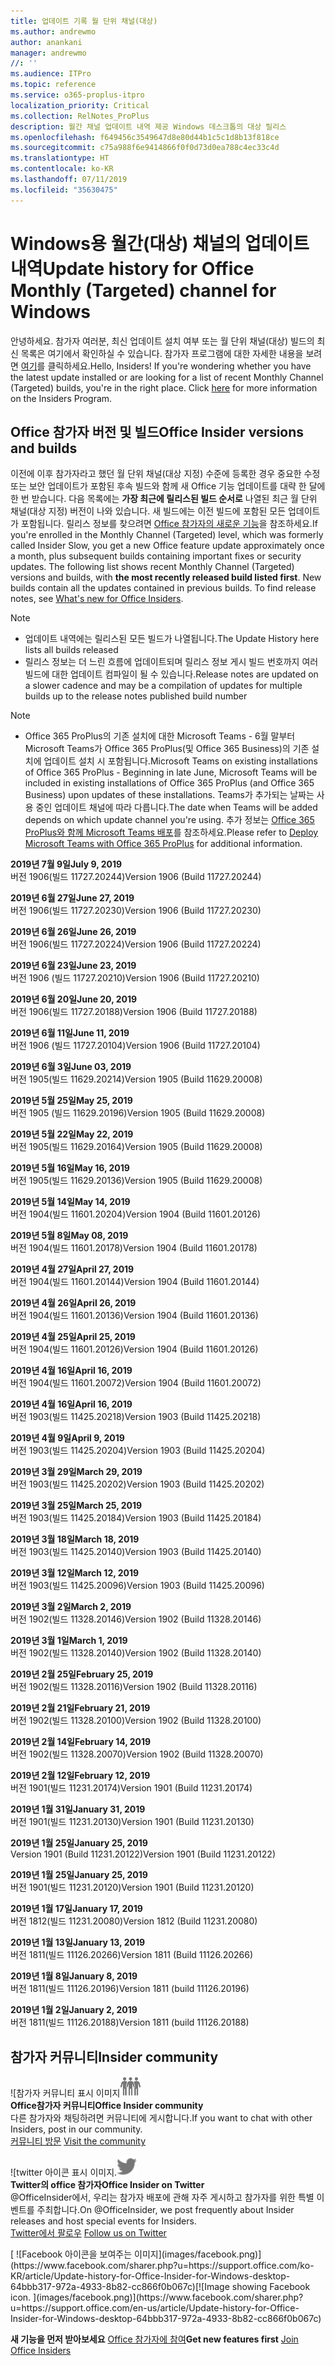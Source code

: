 ```yaml
---
title: 업데이트 기록 월 단위 채널(대상)
ms.author: andrewmo
author: anankani
manager: andrewmo
//: ''
ms.audience: ITPro
ms.topic: reference
ms.service: o365-proplus-itpro
localization_priority: Critical
ms.collection: RelNotes_ProPlus
description: 월간 채널 업데이트 내역 제공 Windows 데스크톱의 대상 릴리스
ms.openlocfilehash: f649456c3549647d8e80d44b1c5c1d8b13f818ce
ms.sourcegitcommit: c75a988f6e9414866f0f0d73d0ea788c4ec33c4d
ms.translationtype: HT
ms.contentlocale: ko-KR
ms.lasthandoff: 07/11/2019
ms.locfileid: "35630475"
---
```

# <a name="update-history-for-office-monthly-targeted-channel-for-windows"></a><span data-ttu-id="32a85-103">Windows용 월간(대상) 채널의 업데이트 내역</span><span class="sxs-lookup"><span data-stu-id="32a85-103">Update history for Office Monthly (Targeted) channel for Windows</span></span>

<span data-ttu-id="32a85-p101">안녕하세요. 참가자 여러분, 최신 업데이트 설치 여부 또는 월 단위 채널(대상) 빌드의 최신 목록은 여기에서 확인하실 수 있습니다. 참가자 프로그램에 대한 자세한 내용을 보려면 [여기](https://insider.office.com/)를 클릭하세요.</span><span class="sxs-lookup"><span data-stu-id="32a85-p101">Hello, Insiders! If you're wondering whether you have the latest update installed or are looking for a list of recent Monthly Channel (Targeted) builds, you're in the right place. Click [here](https://insider.office.com/) for more information on the Insiders Program.</span></span>

## <a name="office-insider-versions-and-builds"></a><span data-ttu-id="32a85-107">Office 참가자 버전 및 빌드</span><span class="sxs-lookup"><span data-stu-id="32a85-107">Office Insider versions and builds</span></span>

<span data-ttu-id="32a85-p102">이전에 이후 참가자라고 했던 월 단위 채널(대상 지정) 수준에 등록한 경우 중요한 수정 또는 보안 업데이트가 포함된 후속 빌드와 함께 새 Office 기능 업데이트를 대략 한 달에 한 번 받습니다. 다음 목록에는 **가장 최근에 릴리스된 빌드 순서로** 나열된 최근 월 단위 채널(대상 지정) 버전이 나와 있습니다. 새 빌드에는 이전 빌드에 포함된 모든 업데이트가 포함됩니다. 릴리스 정보를 찾으려면 [Office 참가자의 새로운 기능](https://support.office.com/ko-KR/article/what-s-new-for-office-insiders-c152d1e2-96ff-4ce9-8c14-e74e13847a24)을 참조하세요.</span><span class="sxs-lookup"><span data-stu-id="32a85-p102">If you're enrolled in the Monthly Channel (Targeted) level, which was formerly called Insider Slow, you get a new Office feature update approximately once a month, plus subsequent builds containing important fixes or security updates. The following list shows recent Monthly Channel (Targeted) versions and builds, with **the most recently released build listed first**. New builds contain all the updates contained in previous builds. To find release notes, see [What's new for Office Insiders](https://support.office.com/en-us/article/what-s-new-for-office-insiders-c152d1e2-96ff-4ce9-8c14-e74e13847a24).</span></span>

> [!NOTE]
> - <span data-ttu-id="32a85-112">업데이트 내역에는 릴리스된 모든 빌드가 나열됩니다.</span><span class="sxs-lookup"><span data-stu-id="32a85-112">The Update History here lists all builds released</span></span>
> - <span data-ttu-id="32a85-113">릴리스 정보는 더 느린 흐름에 업데이트되며 릴리스 정보 게시 빌드 번호까지 여러 빌드에 대한 업데이트 컴파일이 될 수 있습니다.</span><span class="sxs-lookup"><span data-stu-id="32a85-113">Release notes are updated on a slower cadence and may be a compilation of updates for multiple builds up to the release notes published build number</span></span>

 > [!NOTE]
> - <span data-ttu-id="32a85-114">Office 365 ProPlus의 기존 설치에 대한 Microsoft Teams - 6월 말부터 Microsoft Teams가 Office 365 ProPlus(및 Office 365 Business)의 기존 설치에 업데이트 설치 시 포함됩니다.</span><span class="sxs-lookup"><span data-stu-id="32a85-114">Microsoft Teams on existing installations of Office 365 ProPlus - Beginning in late June, Microsoft Teams will be included in existing installations of Office 365 ProPlus (and Office 365 Business) upon updates of these installations.</span></span> <span data-ttu-id="32a85-115">Teams가 추가되는 날짜는 사용 중인 업데이트 채널에 따라 다릅니다.</span><span class="sxs-lookup"><span data-stu-id="32a85-115">The date when Teams will be added depends on which update channel you're using.</span></span> <span data-ttu-id="32a85-116">추가 정보는 [Office 365 ProPlus와 함께 Microsoft Teams 배포](https://docs.microsoft.com/ko-KR/deployoffice/teams-install)를 참조하세요.</span><span class="sxs-lookup"><span data-stu-id="32a85-116">Please refer to [Deploy Microsoft Teams with Office 365 ProPlus](https://docs.microsoft.com/en-us/deployoffice/teams-install) for additional information.</span></span>

[//]: # (제거하지 마세요)

<span data-ttu-id="32a85-118">**2019년 7월 9일**</span><span class="sxs-lookup"><span data-stu-id="32a85-118">**July 9, 2019**</span></span><br/>
<span data-ttu-id="32a85-119">버전 1906(빌드 11727.20244)</span><span class="sxs-lookup"><span data-stu-id="32a85-119">Version 1906 (Build 11727.20244)</span></span><br/>

<span data-ttu-id="32a85-120">**2019년 6월 27일**</span><span class="sxs-lookup"><span data-stu-id="32a85-120">**June 27, 2019**</span></span><br/>
<span data-ttu-id="32a85-121">버전 1906(빌드 11727.20230)</span><span class="sxs-lookup"><span data-stu-id="32a85-121">Version 1906 (Build 11727.20230)</span></span><br/>

<span data-ttu-id="32a85-122">**2019년 6월 26일**</span><span class="sxs-lookup"><span data-stu-id="32a85-122">**June 26, 2019**</span></span><br/>
<span data-ttu-id="32a85-123">버전 1906(빌드 11727.20224)</span><span class="sxs-lookup"><span data-stu-id="32a85-123">Version 1906 (Build 11727.20224)</span></span><br/>

<span data-ttu-id="32a85-124">**2019년 6월 23일**</span><span class="sxs-lookup"><span data-stu-id="32a85-124">**June 23, 2019**</span></span><br/>
<span data-ttu-id="32a85-125">버전 1906 (빌드 11727.20210)</span><span class="sxs-lookup"><span data-stu-id="32a85-125">Version 1906 (Build 11727.20210)</span></span><br/>

<span data-ttu-id="32a85-126">**2019년 6월 20일**</span><span class="sxs-lookup"><span data-stu-id="32a85-126">**June 20, 2019**</span></span><br/>
<span data-ttu-id="32a85-127">버전 1906(빌드 11727.20188)</span><span class="sxs-lookup"><span data-stu-id="32a85-127">Version 1906 (Build 11727.20188)</span></span><br/>

<span data-ttu-id="32a85-128">**2019년 6월 11일**</span><span class="sxs-lookup"><span data-stu-id="32a85-128">**June 11, 2019**</span></span><br/>
<span data-ttu-id="32a85-129">버전 1906 (빌드 11727.20104)</span><span class="sxs-lookup"><span data-stu-id="32a85-129">Version 1906 (Build 11727.20104)</span></span><br/>

<span data-ttu-id="32a85-130">**2019년 6월 3일**</span><span class="sxs-lookup"><span data-stu-id="32a85-130">**June 03, 2019**</span></span><br/>
<span data-ttu-id="32a85-131">버전 1905(빌드 11629.20214)</span><span class="sxs-lookup"><span data-stu-id="32a85-131">Version 1905 (Build 11629.20008)</span></span><br/>

<span data-ttu-id="32a85-132">**2019년 5월 25일**</span><span class="sxs-lookup"><span data-stu-id="32a85-132">**May 25, 2019**</span></span><br/>
<span data-ttu-id="32a85-133">버전 1905 (빌드 11629.20196)</span><span class="sxs-lookup"><span data-stu-id="32a85-133">Version 1905 (Build 11629.20008)</span></span><br/>

<span data-ttu-id="32a85-134">**2019년 5월 22일**</span><span class="sxs-lookup"><span data-stu-id="32a85-134">**May 22, 2019**</span></span><br/> <span data-ttu-id="32a85-135">버전 1905(빌드 11629.20164)</span><span class="sxs-lookup"><span data-stu-id="32a85-135">Version 1905 (Build 11629.20008)</span></span><br/>

<span data-ttu-id="32a85-136">**2019년 5월 16일**</span><span class="sxs-lookup"><span data-stu-id="32a85-136">**May 16, 2019**</span></span><br/>
<span data-ttu-id="32a85-137">버전 1905(빌드 11629.20136)</span><span class="sxs-lookup"><span data-stu-id="32a85-137">Version 1905 (Build 11629.20008)</span></span><br/>

<span data-ttu-id="32a85-138">**2019년 5월 14일**</span><span class="sxs-lookup"><span data-stu-id="32a85-138">**May 14, 2019**</span></span><br/>
<span data-ttu-id="32a85-139">버전 1904(빌드 11601.20204)</span><span class="sxs-lookup"><span data-stu-id="32a85-139">Version 1904 (Build 11601.20126)</span></span><br/>

<span data-ttu-id="32a85-140">**2019년 5월 8일**</span><span class="sxs-lookup"><span data-stu-id="32a85-140">**May 08, 2019**</span></span><br/>
<span data-ttu-id="32a85-141">버전 1904(빌드 11601.20178)</span><span class="sxs-lookup"><span data-stu-id="32a85-141">Version 1904 (Build 11601.20178)</span></span><br/>

<span data-ttu-id="32a85-142">**2019년 4월 27일**</span><span class="sxs-lookup"><span data-stu-id="32a85-142">**April 27, 2019**</span></span><br/>
<span data-ttu-id="32a85-143">버전 1904(빌드 11601.20144)</span><span class="sxs-lookup"><span data-stu-id="32a85-143">Version 1904 (Build 11601.20144)</span></span><br/>

<span data-ttu-id="32a85-144">**2019년 4월 26일**</span><span class="sxs-lookup"><span data-stu-id="32a85-144">**April 26, 2019**</span></span><br/>
<span data-ttu-id="32a85-145">버전 1904(빌드 11601.20136)</span><span class="sxs-lookup"><span data-stu-id="32a85-145">Version 1904 (Build 11601.20136)</span></span><br/>

<span data-ttu-id="32a85-146">**2019년 4월 25일**</span><span class="sxs-lookup"><span data-stu-id="32a85-146">**April 25, 2019**</span></span><br/>
<span data-ttu-id="32a85-147">버전 1904(빌드 11601.20126)</span><span class="sxs-lookup"><span data-stu-id="32a85-147">Version 1904 (Build 11601.20126)</span></span><br/>

<span data-ttu-id="32a85-148">**2019년 4월 16일**</span><span class="sxs-lookup"><span data-stu-id="32a85-148">**April 16, 2019**</span></span><br/>
<span data-ttu-id="32a85-149">버전 1904(빌드 11601.20072)</span><span class="sxs-lookup"><span data-stu-id="32a85-149">Version 1904 (Build 11601.20072)</span></span><br/>

<span data-ttu-id="32a85-150">**2019년 4월 16일**</span><span class="sxs-lookup"><span data-stu-id="32a85-150">**April 16, 2019**</span></span><br/>
<span data-ttu-id="32a85-151">버전 1903(빌드 11425.20218)</span><span class="sxs-lookup"><span data-stu-id="32a85-151">Version 1903 (Build 11425.20218)</span></span><br/>

<span data-ttu-id="32a85-152">**2019년 4월 9일**</span><span class="sxs-lookup"><span data-stu-id="32a85-152">**April 9, 2019**</span></span><br/>
<span data-ttu-id="32a85-153">버전 1903(빌드 11425.20204)</span><span class="sxs-lookup"><span data-stu-id="32a85-153">Version 1903 (Build 11425.20204)</span></span><br/>

<span data-ttu-id="32a85-154">**2019년 3월 29일**</span><span class="sxs-lookup"><span data-stu-id="32a85-154">**March 29, 2019**</span></span><br/> <span data-ttu-id="32a85-155">버전 1903(빌드 11425.20202)</span><span class="sxs-lookup"><span data-stu-id="32a85-155">Version 1903 (Build 11425.20202)</span></span><br/>

<span data-ttu-id="32a85-156">**2019년 3월 25일**</span><span class="sxs-lookup"><span data-stu-id="32a85-156">**March 25, 2019**</span></span><br/> <span data-ttu-id="32a85-157">버전 1903(빌드 11425.20184)</span><span class="sxs-lookup"><span data-stu-id="32a85-157">Version 1903 (Build 11425.20184)</span></span><br/>

<span data-ttu-id="32a85-158">**2019년 3월 18일**</span><span class="sxs-lookup"><span data-stu-id="32a85-158">**March 18, 2019**</span></span><br/> <span data-ttu-id="32a85-159">버전 1903(빌드 11425.20140)</span><span class="sxs-lookup"><span data-stu-id="32a85-159">Version 1903 (Build 11425.20140)</span></span><br/>

<span data-ttu-id="32a85-160">**2019년 3월 12일**</span><span class="sxs-lookup"><span data-stu-id="32a85-160">**March 12, 2019**</span></span><br/> <span data-ttu-id="32a85-161">버전 1903(빌드 11425.20096)</span><span class="sxs-lookup"><span data-stu-id="32a85-161">Version 1903 (Build 11425.20096)</span></span><br/>

<span data-ttu-id="32a85-162">**2019년 3월 2일**</span><span class="sxs-lookup"><span data-stu-id="32a85-162">**March 2, 2019**</span></span><br/> <span data-ttu-id="32a85-163">버전 1902(빌드 11328.20146)</span><span class="sxs-lookup"><span data-stu-id="32a85-163">Version 1902 (Build 11328.20146)</span></span><br/>

<span data-ttu-id="32a85-164">**2019년 3월 1일**</span><span class="sxs-lookup"><span data-stu-id="32a85-164">**March 1, 2019**</span></span><br/> <span data-ttu-id="32a85-165">버전 1902(빌드 11328.20140)</span><span class="sxs-lookup"><span data-stu-id="32a85-165">Version 1902 (Build 11328.20140)</span></span><br/>

<span data-ttu-id="32a85-166">**2019년 2월 25일**</span><span class="sxs-lookup"><span data-stu-id="32a85-166">**February 25, 2019**</span></span><br/> <span data-ttu-id="32a85-167">버전 1902(빌드 11328.20116)</span><span class="sxs-lookup"><span data-stu-id="32a85-167">Version 1902 (Build 11328.20116)</span></span><br/>

<span data-ttu-id="32a85-168">**2019년 2월 21일**</span><span class="sxs-lookup"><span data-stu-id="32a85-168">**February 21, 2019**</span></span><br/> <span data-ttu-id="32a85-169">버전 1902(빌드 11328.20100)</span><span class="sxs-lookup"><span data-stu-id="32a85-169">Version 1902 (Build 11328.20100)</span></span><br/>

<span data-ttu-id="32a85-170">**2019년 2월 14일**</span><span class="sxs-lookup"><span data-stu-id="32a85-170">**February 14, 2019**</span></span><br/> <span data-ttu-id="32a85-171">버전 1902(빌드 11328.20070)</span><span class="sxs-lookup"><span data-stu-id="32a85-171">Version 1902 (Build 11328.20070)</span></span><br/>

<span data-ttu-id="32a85-172">**2019년 2월 12일**</span><span class="sxs-lookup"><span data-stu-id="32a85-172">**February 12, 2019**</span></span><br/> <span data-ttu-id="32a85-173">버전 1901(빌드 11231.20174)</span><span class="sxs-lookup"><span data-stu-id="32a85-173">Version 1901 (Build 11231.20174)</span></span><br/>

<span data-ttu-id="32a85-174">**2019년 1월 31일**</span><span class="sxs-lookup"><span data-stu-id="32a85-174">**January 31, 2019**</span></span><br/> <span data-ttu-id="32a85-175">버전 1901(빌드 11231.20130)</span><span class="sxs-lookup"><span data-stu-id="32a85-175">Version 1901 (Build 11231.20130)</span></span><br/> 

<span data-ttu-id="32a85-176">**2019년 1월 25일**</span><span class="sxs-lookup"><span data-stu-id="32a85-176">**January 25, 2019**</span></span><br/> <span data-ttu-id="32a85-177">Version 1901 (Build 11231.20122)</span><span class="sxs-lookup"><span data-stu-id="32a85-177">Version 1901 (Build 11231.20122)</span></span><br/> 

<span data-ttu-id="32a85-178">**2019년 1월 25일**</span><span class="sxs-lookup"><span data-stu-id="32a85-178">**January 25, 2019**</span></span><br/> <span data-ttu-id="32a85-179">버전 1901(빌드 11231.20120)</span><span class="sxs-lookup"><span data-stu-id="32a85-179">Version 1901 (Build 11231.20120)</span></span><br/> 

<span data-ttu-id="32a85-180">**2019년 1월 17일**</span><span class="sxs-lookup"><span data-stu-id="32a85-180">**January 17, 2019**</span></span><br/> <span data-ttu-id="32a85-181">버전 1812(빌드 11231.20080)</span><span class="sxs-lookup"><span data-stu-id="32a85-181">Version 1812 (Build 11231.20080)</span></span><br/> 

<span data-ttu-id="32a85-182">**2019년 1월 13일**</span><span class="sxs-lookup"><span data-stu-id="32a85-182">**January 13, 2019**</span></span><br/> <span data-ttu-id="32a85-183">버전 1811(빌드 11126.20266)</span><span class="sxs-lookup"><span data-stu-id="32a85-183">Version 1811 (Build 11126.20266)</span></span><br/>

<span data-ttu-id="32a85-184">**2019년 1월 8일**</span><span class="sxs-lookup"><span data-stu-id="32a85-184">**January 8, 2019**</span></span><br/> <span data-ttu-id="32a85-185">버전 1811(빌드 11126.20196)</span><span class="sxs-lookup"><span data-stu-id="32a85-185">Version 1811 (build 11126.20196)</span></span><br/> 

<span data-ttu-id="32a85-186">**2019년 1월 2일**</span><span class="sxs-lookup"><span data-stu-id="32a85-186">**January 2, 2019**</span></span><br/> <span data-ttu-id="32a85-187">버전 1811(빌드 11126.20188)</span><span class="sxs-lookup"><span data-stu-id="32a85-187">Version 1811 (build 11126.20188)</span></span><br/> 


## <a name="insider-community"></a><span data-ttu-id="32a85-188">참가자 커뮤니티</span><span class="sxs-lookup"><span data-stu-id="32a85-188">Insider community</span></span>

<span data-ttu-id="32a85-189">![참가자 커뮤니티 표시 이미지</span><span class="sxs-lookup"><span data-stu-id="32a85-189">![Image showing insider community.</span></span> ](images/insidercommunity.png)<br/>
<span data-ttu-id="32a85-190">**Office참가자 커뮤니티**</span><span class="sxs-lookup"><span data-stu-id="32a85-190">**Office Insider community**</span></span><br/> <span data-ttu-id="32a85-191">다른 참가자와 채팅하려면 커뮤니티에 게시합니다.</span><span class="sxs-lookup"><span data-stu-id="32a85-191">If you want to chat with other Insiders, post in our community.</span></span><br/><span data-ttu-id="32a85-192"> 
[커뮤니티 방문](https://go.microsoft.com/fwlink/?linkid=843493)</span><span class="sxs-lookup"><span data-stu-id="32a85-192"> 
[Visit the community](https://go.microsoft.com/fwlink/?linkid=843493)</span></span><br/> 

<span data-ttu-id="32a85-193">![twitter 아이콘 표시 이미지.</span><span class="sxs-lookup"><span data-stu-id="32a85-193">![Image showing twitter icon.</span></span> ](images/twitter.png)<br/>
<span data-ttu-id="32a85-194">**Twitter의 office 참가자**</span><span class="sxs-lookup"><span data-stu-id="32a85-194">**Office Insider on Twitter**</span></span><br/> <span data-ttu-id="32a85-195">@OfficeInsider에서, 우리는 참가자 배포에 관해 자주 게시하고 참가자를 위한 특별 이벤트를 주최합니다.</span><span class="sxs-lookup"><span data-stu-id="32a85-195">On @OfficeInsider, we post frequently about Insider releases and host special events for Insiders.</span></span><br/><span data-ttu-id="32a85-196"> 
[Twitter에서 팔로우](https://go.microsoft.com/fwlink/?linkid=717717)</span><span class="sxs-lookup"><span data-stu-id="32a85-196"> 
[Follow us on Twitter](https://go.microsoft.com/fwlink/?linkid=717717)</span></span><br/> 

<span data-ttu-id="32a85-197">
  [
  ![Facebook 아이콘을 보여주는 이미지](images/facebook.png)](https://www.facebook.com/sharer.php?u=https://support.office.com/ko-KR/article/Update-history-for-Office-Insider-for-Windows-desktop-64bbb317-972a-4933-8b82-cc866f0b067c)</span><span class="sxs-lookup"><span data-stu-id="32a85-197">[![Image showing Facebook icon. ](images/facebook.png)](https://www.facebook.com/sharer.php?u=https://support.office.com/en-us/article/Update-history-for-Office-Insider-for-Windows-desktop-64bbb317-972a-4933-8b82-cc866f0b067c)</span></span>       


<span data-ttu-id="32a85-198">**새 기능을 먼저 받아보세요**
[Office 참가자에 참여](https://insider.office.com/)</span><span class="sxs-lookup"><span data-stu-id="32a85-198">**Get new features first**
[Join Office Insiders](https://insider.office.com/)</span></span>
